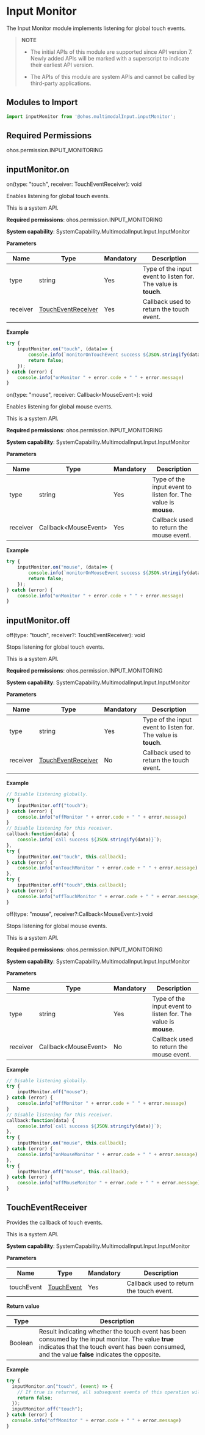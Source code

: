 # Input Monitor

The Input Monitor module implements listening for global touch events.

> **NOTE**<br>
> - The initial APIs of this module are supported since API version 7. Newly added APIs will be marked with a superscript to indicate their earliest API version.
>
> - The APIs of this module are system APIs and cannot be called by third-party applications.


## Modules to Import


```js
import inputMonitor from '@ohos.multimodalInput.inputMonitor';
```


## Required Permissions

ohos.permission.INPUT_MONITORING


## inputMonitor.on

on(type: "touch", receiver: TouchEventReceiver): void

Enables listening for global touch events.

This is a system API.

**Required permissions**: ohos.permission.INPUT_MONITORING

**System capability**: SystemCapability.MultimodalInput.Input.InputMonitor

**Parameters**

| Name    | Type                                     | Mandatory| Description                           |
| -------- | ----------------------------------------- | ---- | ------------------------------- |
| type     | string                                    | Yes  | Type of the input event to listen for. The value is **touch**.|
| receiver | [TouchEventReceiver](#toucheventreceiver) | Yes  | Callback used to return the touch event.         |

  **Example**

```js
try {
    inputMonitor.on("touch", (data)=> {
        console.info(`monitorOnTouchEvent success ${JSON.stringify(data)}`);
        return false;
    });
} catch (error) {
    console.info("onMonitor " + error.code + " " + error.message)
}
```

on(type: "mouse", receiver: Callback&lt;MouseEvent&gt;): void

Enables listening for global mouse events.

This is a system API.

**Required permissions**: ohos.permission.INPUT_MONITORING

**System capability**: SystemCapability.MultimodalInput.Input.InputMonitor

**Parameters**

| Name    | Type                | Mandatory| Description                           |
| -------- | -------------------- | ---- | ------------------------------- |
| type     | string               | Yes  | Type of the input event to listen for. The value is **mouse**.|
| receiver | Callback&lt;MouseEvent&gt; | Yes  | Callback used to return the mouse event.         |

  **Example**

```js
try {
    inputMonitor.on("mouse", (data)=> {
        console.info(`monitorOnMouseEvent success ${JSON.stringify(data)}`);
        return false;
    });
} catch (error) {
    console.info("onMonitor " + error.code + " " + error.message)
}
```

## inputMonitor.off

off(type: "touch", receiver?: TouchEventReceiver): void

Stops listening for global touch events.

This is a system API.

**Required permissions**: ohos.permission.INPUT_MONITORING

**System capability**: SystemCapability.MultimodalInput.Input.InputMonitor

**Parameters**

| Name    | Type                                     | Mandatory| Description                           |
| -------- | ----------------------------------------- | ---- | ------------------------------- |
| type     | string                                    | Yes  | Type of the input event to listen for. The value is **touch**.|
| receiver | [TouchEventReceiver](#toucheventreceiver) | No  | Callback used to return the touch event.         |

  **Example**

```js
// Disable listening globally.
try {
    inputMonitor.off("touch");
} catch (error) {
    console.info("offMonitor " + error.code + " " + error.message)
}
// Disable listening for this receiver.
callback:function(data) {
    console.info(`call success ${JSON.stringify(data)}`);
},
try {
    inputMonitor.on("touch", this.callback);
} catch (error) {
    console.info("onTouchMonitor " + error.code + " " + error.message)
},
try {
    inputMonitor.off("touch",this.callback);
} catch (error) {
    console.info("offTouchMonitor " + error.code + " " + error.message)
}
```

off(type: "mouse", receiver?:Callback\<MouseEvent>):void

Stops listening for global mouse events.

This is a system API.

**Required permissions**: ohos.permission.INPUT_MONITORING

**System capability**: SystemCapability.MultimodalInput.Input.InputMonitor

**Parameters**

| Name    | Type                | Mandatory| Description                           |
| -------- | -------------------- | ---- | ------------------------------- |
| type     | string               | Yes  | Type of the input event to listen for. The value is **mouse**.|
| receiver | Callback&lt;MouseEvent&gt; | No  | Callback used to return the mouse event.         |

**Example**

```js
// Disable listening globally.
try {
    inputMonitor.off("mouse");
} catch (error) {
    console.info("offMonitor " + error.code + " " + error.message)
}
// Disable listening for this receiver.
callback:function(data) {
    console.info(`call success ${JSON.stringify(data)}`);
},
try {
    inputMonitor.on("mouse", this.callback);
} catch (error) {
    console.info("onMouseMonitor " + error.code + " " + error.message)
},
try {
    inputMonitor.off("mouse", this.callback);
} catch (error) {
    console.info("offMouseMonitor " + error.code + " " + error.message)
}
```



## TouchEventReceiver

Provides the callback of touch events.

This is a system API.

**System capability**: SystemCapability.MultimodalInput.Input.InputMonitor

**Parameters**

| Name        | Type                                      | Mandatory  | Description                                      |
| ---------- | ---------------------------------------- | ---- | ---------------------------------------- |
| touchEvent | [TouchEvent](../arkui-js/js-components-common-events.md) | Yes   | Callback used to return the touch event.|

**Return value**

| Type     | Description                                    |
| ------- | -------------------------------------- |
| Boolean | Result indicating whether the touch event has been consumed by the input monitor. The value **true** indicates that the touch event has been consumed, and the value **false** indicates the opposite.|

  **Example**

```js
try {
  inputMonitor.on("touch", (event) => {
    // If true is returned, all subsequent events of this operation will be consumed by the listener, instead of being distributed to the window.
    return false;
  });
  inputMonitor.off("touch");
} catch (error) {
  console.info("offMonitor " + error.code + " " + error.message)
}
```
